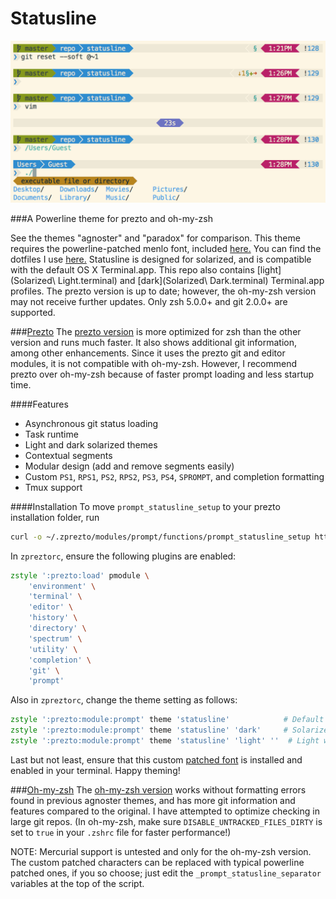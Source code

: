 Statusline
===========

![Screenshot](screenshot.png)

###A Powerline theme for prezto and oh-my-zsh

See the themes "agnoster" and "paradox" for comparison. This theme requires the powerline-patched menlo font, included [here.](MenloforPowerline-Regular.otf) You can find the dotfiles I use [here.](../dotfiles) Statusline is designed for solarized, and is compatible with the default OS X Terminal.app. This repo also contains [light](Solarized\ Light.terminal) and [dark](Solarized\ Dark.terminal) Terminal.app profiles. The prezto version is up to date; however, the oh-my-zsh version may not receive further updates. Only zsh 5.0.0+ and git 2.0.0+ are supported.

###[Prezto](https://github.com/sorin-ionescu/prezto)
The [prezto version](prompt_statusline_setup) is more optimized for zsh than the other version and runs much faster. It also shows additional git information, among other enhancements. Since it uses the prezto git and editor modules, it is not compatible with oh-my-zsh. However, I recommend prezto over oh-my-zsh because of faster prompt loading and less startup time.

####Features
- Asynchronous git status loading
- Task runtime
- Light and dark solarized themes
- Contextual segments
- Modular design (add and remove segments easily)
- Custom `PS1`, `RPS1`, `PS2`, `RPS2`, `PS3`, `PS4`, `SPROMPT`, and completion formatting
- Tmux support

####Installation
To move `prompt_statusline_setup` to your prezto installation folder, run
```zsh
curl -o ~/.zprezto/modules/prompt/functions/prompt_statusline_setup https://raw.githubusercontent.com/el1t/statusline/master/prompt_statusline_setup
```
In `zpreztorc`, ensure the following plugins are enabled:
```zsh
zstyle ':prezto:load' pmodule \
	'environment' \
	'terminal' \
	'editor' \
	'history' \
	'directory' \
	'spectrum' \
	'utility' \
	'completion' \
	'git' \
	'prompt'
```
Also in `zpreztorc`, change the theme setting as follows:
```zsh
zstyle ':prezto:module:prompt' theme 'statusline'            # Default light theme
zstyle ':prezto:module:prompt' theme 'statusline' 'dark'     # Solarized dark theme
zstyle ':prezto:module:prompt' theme 'statusline' 'light' ''  # Light with transparent statusbar
```
Last but not least, ensure that this custom [patched font](MenloforPowerline-Regular.otf) is installed and enabled in your terminal.
Happy theming!

###[Oh-my-zsh](https://github.com/robbyrussell/oh-my-zsh)
The [oh-my-zsh version](statusline.zsh-theme) works without formatting errors found in previous agnoster themes, and has more git information and features compared to the original. I have attempted to optimize checking in large git repos. (In oh-my-zsh, make sure `DISABLE_UNTRACKED_FILES_DIRTY` is set to `true` in your `.zshrc` file for faster performance!)

NOTE: Mercurial support is untested and only for the oh-my-zsh version. The custom patched characters can be replaced with typical powerline patched ones, if you so choose; just edit the `_prompt_statusline_separator` variables at the top of the script.
